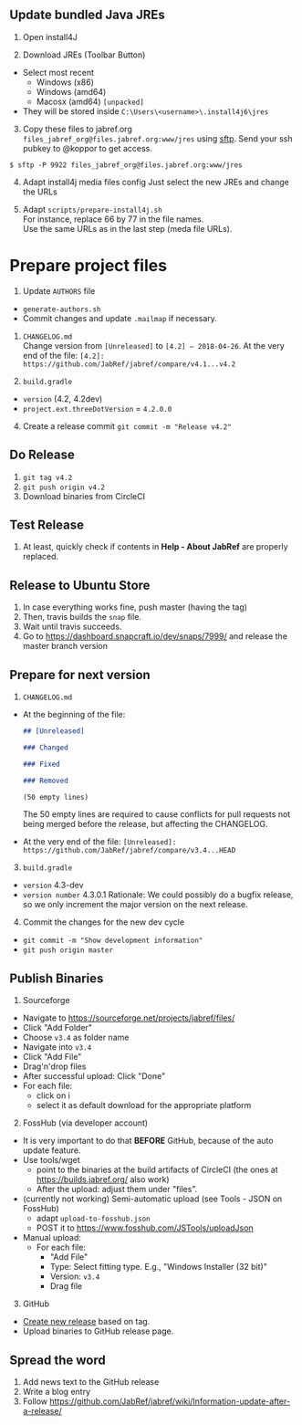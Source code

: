 ## Update bundled Java JREs

1. Open install4J

2. Download JREs (Toolbar Button)  
  - Select most recent 
    - Windows (x86)
    - Windows (amd64)
    - Macosx (amd64) `[unpacked]`
  - They will be stored inside `C:\Users\<username>\.install4j6\jres`

3. Copy these files to jabref.org `files_jabref_org@files.jabref.org:www/jres` using [sftp](https://en.wikipedia.org/wiki/SSH_File_Transfer_Protocol). Send your ssh pubkey to @koppor to get access.
```
$ sftp -P 9922 files_jabref_org@files.jabref.org:www/jres
```

4. Adapt install4j media files config
  Just select the new JREs and change the URLs

5. Adapt `scripts/prepare-install4j.sh`  
  For instance, replace 66 by 77 in the file names.  
  Use the same URLs as in the last step (meda file URLs).


# Prepare project files

1. Update `AUTHORS` file
  - `generate-authors.sh`
  - Commit changes and update `.mailmap` if necessary.

1. `CHANGELOG.md`  
  Change version from `[Unreleased]` to `[4.2] – 2018-04-26`.
  At the very end of the file:
  `[4.2]: https://github.com/JabRef/jabref/compare/v4.1...v4.2`

3. `build.gradle`   
  - `version` (4.2, 4.2dev)
  - `project.ext.threeDotVersion` = `4.2.0.0`

4. Create a release commit
  `git commit -m "Release v4.2"`
 

## Do Release

1. `git tag v4.2`
2. `git push origin v4.2`
3. Download binaries from CircleCI


## Test Release

1. At least, quickly check if contents in __Help - About JabRef__ are properly replaced.

## Release to Ubuntu Store

1. In case everything works fine, push master (having the tag)
2. Then, travis builds the `snap` file.
3. Wait until travis succeeds.
4. Go to https://dashboard.snapcraft.io/dev/snaps/7999/ and release the master branch version

## Prepare for next version

1. `CHANGELOG.md`
  - At the beginning of the file:
    ```md
    ## [Unreleased]

    ### Changed

    ### Fixed

    ### Removed

    (50 empty lines)
    ```

    The 50 empty lines are required to cause conflicts for pull requests not being merged before the release, but affecting the CHANGELOG.

  - At the very end of the file:
    `[Unreleased]: https://github.com/JabRef/jabref/compare/v3.4...HEAD`

3. `build.gradle`
  - `version` 4.3-dev
  - `version number` 4.3.0.1
  Rationale: We could possibly do a bugfix release, so we only increment the major version on the next release.

4. Commit the changes for the new dev cycle  
  - `git commit -m "Show development information"`  
  - `git push origin master`  

## Publish Binaries 

1. Sourceforge
  - Navigate to <https://sourceforge.net/projects/jabref/files/>
  - Click "Add Folder"
  - Choose `v3.4` as folder name
  - Navigate into `v3.4`
  - Click "Add File"
  - Drag'n'drop files
  - After successful upload: Click "Done"
  - For each file:
    - click on i
    - select it as default download for the appropriate platform

2. FossHub (via developer account)
  - It is very important to do that **BEFORE** GitHub, because of the auto update feature.
  - Use tools/wget
    - point to the binaries at the build artifacts of CircleCI (the ones at https://builds.jabref.org/ also work)
    - After the upload: adjust them under "files".
  - (currently not working) Semi-automatic upload (see Tools - JSON on FossHub)
    - adapt `upload-to-fosshub.json`
    - POST it to https://www.fosshub.com/JSTools/uploadJson 
  - Manual upload:
    - For each file:
      - "Add File"
      - Type: Select fitting type. E.g., "Windows Installer (32 bit)"
      - Version: `v3.4`
      - Drag file

3. GitHub  
  - [Create new release](https://github.com/JabRef/jabref/releases) based on tag.
  - Upload binaries to GitHub release page. 

## Spread the word

1. Add news text to the GitHub release
2. Write a blog entry
3. Follow https://github.com/JabRef/jabref/wiki/Information-update-after-a-release/